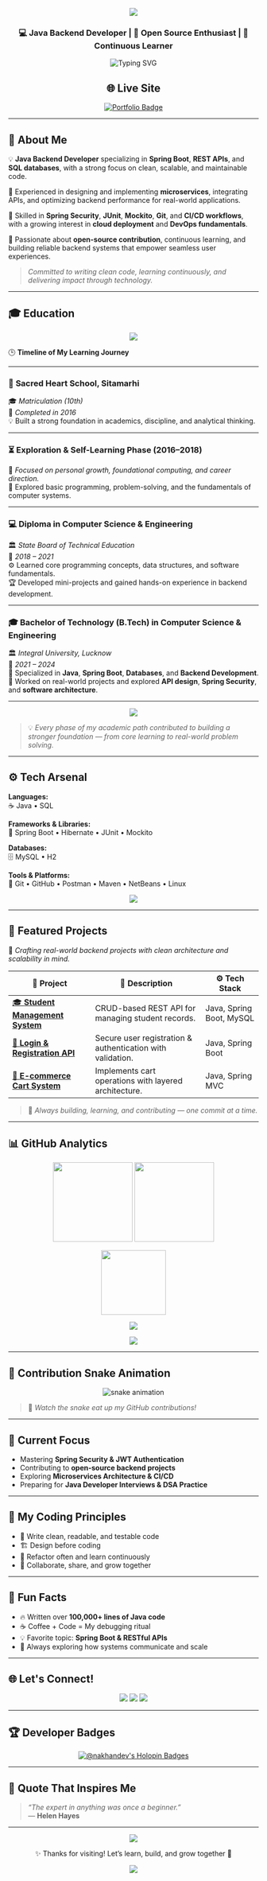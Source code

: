 <!-- ⚡ Ultimate GitHub Profile README for MD Nawab Ali Khan (nakhandev) ⚡ -->

<!-- Banner -->
<p align="center">
  <img src="https://capsule-render.vercel.app/api?type=waving&color=0:4B8BBE,100:306998&height=230&section=header&text=MD%20NAWAB%20ALI%20KHAN%20🚀&fontSize=45&fontColor=ffffff&animation=fadeIn&fontAlignY=38" />
</p>

<h3 align="center">💻 Java Backend Developer | 🌱 Open Source Enthusiast | 🧠 Continuous Learner</h3>

<p align="center">
  <img src="https://readme-typing-svg.herokuapp.com?font=Fira+Code&size=22&duration=3000&pause=1000&color=4B8BBE&center=true&vCenter=true&width=750&lines=☕+Building+Scalable+Backends+with+Java+%26+Spring+Boot;🚀+Transforming+Ideas+into+Reliable+APIs;🌱+Growing+Every+Day+Through+Code+and+Community!" alt="Typing SVG" />
</p>

<h2 align="center">🌐 Live Site</h2>
<p align="center">
  <a href="https://nakhandev.github.io" target="_blank">
    <img src="https://img.shields.io/badge/Visit_Portfolio-4B8BBE?style=for-the-badge&logo=firefox&logoColor=white" alt="Portfolio Badge"/>
  </a>
</p>




---

## 🧠 About Me

💡 **Java Backend Developer** specializing in **Spring Boot**, **REST APIs**, and **SQL databases**, with a strong focus on clean, scalable, and maintainable code.  

🚀 Experienced in designing and implementing **microservices**, integrating APIs, and optimizing backend performance for real-world applications.  

🧠 Skilled in **Spring Security**, **JUnit**, **Mockito**, **Git**, and **CI/CD workflows**, with a growing interest in **cloud deployment** and **DevOps fundamentals**.  

🤝 Passionate about **open-source contribution**, continuous learning, and building reliable backend systems that empower seamless user experiences.  

> *Committed to writing clean code, learning continuously, and delivering impact through technology.*

---

## 🎓 Education

<p align="center">
  <img src="https://img.shields.io/badge/Education-Journey-blueviolet?style=for-the-badge&logo=graduation-cap&logoColor=white" />
</p>

🕒 **Timeline of My Learning Journey**

---

### 🏫 **Sacred Heart School, Sitamarhi**  
🎓 *Matriculation (10th)*  
📆 *Completed in 2016*  
💡 Built a strong foundation in academics, discipline, and analytical thinking.

---

### ⏳ **Exploration & Self-Learning Phase (2016–2018)**  
🧠 *Focused on personal growth, foundational computing, and career direction.*  
💬 Explored basic programming, problem-solving, and the fundamentals of computer systems.

---

### 💻 **Diploma in Computer Science & Engineering**  
🏛️ *State Board of Technical Education*  
📆 *2018 – 2021*  
⚙️ Learned core programming concepts, data structures, and software fundamentals.  
🏆 Developed mini-projects and gained hands-on experience in backend development.

---

### 🎓 **Bachelor of Technology (B.Tech) in Computer Science & Engineering**  
🏛️ *Integral University, Lucknow*  
📆 *2021 – 2024*  
🧩 Specialized in **Java**, **Spring Boot**, **Databases**, and **Backend Development**.  
🚀 Worked on real-world projects and explored **API design**, **Spring Security**, and **software architecture**.

---

<p align="center">
  <img src="https://img.shields.io/badge/Learning%20Never%20Stops-4B8BBE?style=for-the-badge&logo=readme&logoColor=white" />
</p>

> 💡 *Every phase of my academic path contributed to building a stronger foundation — from core learning to real-world problem solving.*

---

## ⚙️ Tech Arsenal

**Languages:**  
☕ Java • SQL  

**Frameworks & Libraries:**  
🌿 Spring Boot • Hibernate • JUnit • Mockito  

**Databases:**  
🗄️ MySQL • H2  

**Tools & Platforms:**  
🔧 Git • GitHub • Postman • Maven • NetBeans • Linux  

<p align="center">
  <img src="https://skillicons.dev/icons?i=java,spring,mysql,maven,hibernate,git,github,postman,linux,netbeans&theme=dark" />
</p>

---

## 💼 Featured Projects

🧩 *Crafting real-world backend projects with clean architecture and scalability in mind.*

| 🚀 Project | 🧠 Description | ⚙️ Tech Stack |
|-------------|----------------|----------------|
| [🎓 **Student Management System**](https://github.com/nakhandev/student-management) | CRUD-based REST API for managing student records. | Java, Spring Boot, MySQL |
| [🔐 **Login & Registration API**](https://github.com/nakhandev/login-api) | Secure user registration & authentication with validation. | Java, Spring Boot |
| [🛒 **E-commerce Cart System**](https://github.com/nakhandev/ecommerce-cart) | Implements cart operations with layered architecture. | Java, Spring MVC |

> 🧩 *Always building, learning, and contributing — one commit at a time.*

---

## 📊 GitHub Analytics

<p align="center">
  <img src="https://github-readme-stats.vercel.app/api?username=nakhandev&show_icons=true&theme=tokyonight&hide_border=true&count_private=true" height="160" />
  <img src="https://github-readme-streak-stats.herokuapp.com?user=nakhandev&theme=tokyonight&hide_border=true" height="160" />
</p>

<p align="center">
  <img src="https://github-readme-stats.vercel.app/api/top-langs/?username=nakhandev&layout=compact&theme=tokyonight&hide_border=true" height="130" />
</p>

<p align="center">
  <img src="https://github-profile-trophy.vercel.app/?username=nakhandev&theme=tokyonight&no-frame=true&margin-w=15&column=6" />
</p>

<p align="center">
  <img src="https://github-readme-activity-graph.vercel.app/graph?username=nakhandev&theme=react-dark&bg_color=1A1B27&color=70A5FD&line=4B8BBE&point=FFFFFF&hide_border=true" />
</p>

---

## 🐍 Contribution Snake Animation

<p align="center">
  <img src="https://raw.githubusercontent.com/nakhandev/nakhandev/output/github-contribution-grid-snake-dark.svg" alt="snake animation" />
</p>

> 🐍 *Watch the snake eat up my GitHub contributions!*

---

## 🚀 Current Focus
- Mastering **Spring Security & JWT Authentication**  
- Contributing to **open-source backend projects**  
- Exploring **Microservices Architecture & CI/CD**  
- Preparing for **Java Developer Interviews & DSA Practice**

---

## 🧠 My Coding Principles
- 🧩 Write clean, readable, and testable code  
- 🏗 Design before coding  
- 🔄 Refactor often and learn continuously  
- 💬 Collaborate, share, and grow together  

---

## 🌟 Fun Facts
- 🔥 Written over **100,000+ lines of Java code**  
- ☕ Coffee + Code = My debugging ritual  
- 💡 Favorite topic: **Spring Boot & RESTful APIs**  
- 🧠 Always exploring how systems communicate and scale  

---

## 🌐 Let's Connect!

<p align="center">
  <a href="https://linkedin.com/in/nakhandev" target="_blank"><img src="https://img.shields.io/badge/LinkedIn-0A66C2?style=for-the-badge&logo=linkedin&logoColor=white" /></a>
  <a href="mailto:nakhandev@gmail.com" target="_blank"><img src="https://img.shields.io/badge/Gmail-EA4335?style=for-the-badge&logo=gmail&logoColor=white" /></a>
  <a href="https://github.com/nakhandev" target="_blank"><img src="https://img.shields.io/badge/GitHub-181717?style=for-the-badge&logo=github&logoColor=white" /></a>
</p>

---

## 🏆 Developer Badges

<p align="center">
  <a href="https://holopin.io/@nakhandev"><img src="https://holopin.me/nakhandev" alt="@nakhandev's Holopin Badges"/></a>
</p>

---

## 🌟 Quote That Inspires Me

> *“The expert in anything was once a beginner.”*  
> — **Helen Hayes**

---

<p align="center">
  <img src="https://komarev.com/ghpvc/?username=nakhandev&label=Profile%20Views&color=4B8BBE&style=for-the-badge" />
</p>

<p align="center">
  ✨ Thanks for visiting! Let’s learn, build, and grow together 🚀
</p>

<p align="center">
  <img src="https://capsule-render.vercel.app/api?type=waving&color=0:4B8BBE,100:306998&height=120&section=footer" />
</p>
